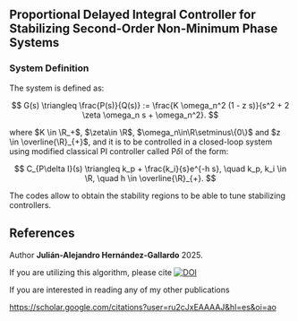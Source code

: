 ## Proportional Delayed Integral Controller for Stabilizing Second-Order Non-Minimum Phase Systems


### System Definition

The system is defined as:

$$
G(s) \triangleq \frac{P(s)}{Q(s)} := \frac{K \omega_n^2 (1 - z s)}{s^2 + 2 \zeta \omega_n s + \omega_n^2}.
$$

where $K \in \R_+$, $\zeta\in \R$, $\omega_n\in\R\setminus\{0\}$ and $z \in \overline{\R}_{+}$, and it is to be controlled in a closed-loop system using modified classical PI controller called P$\delta$I of the form:

$$
C_{P\delta I}(s) \triangleq k_p + \frac{k_i}{s}e^{-h s}, \quad k_p, k_i \in \R, \quad h \in \overline{\R}_{+}.
$$

The codes allow to obtain the stability regions to be able to tune stabilizing controllers.

## References
Author **Julián-Alejandro Hernández-Gallardo** 2025. 

If you are utilizing this algorithm, please cite [![DOI](https://zenodo.org/badge/923116128.svg)](https://doi.org/10.5281/zenodo.15649843) 

If you are interested in reading any of my other publications

<https://scholar.google.com/citations?user=ru2cJxEAAAAJ&hl=es&oi=ao>
